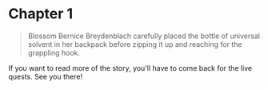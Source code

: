 # Chapter 1

> Blossom Bernice Breydenblach carefully placed the bottle of universal solvent
> in her backpack before zipping it up and reaching for the grappling hook.

If you want to read more of the story, you'll have to come back for the live
quests. See you there!
